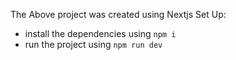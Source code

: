 The Above project was created using Nextjs
Set Up:
- install the dependencies using `npm i`
- run the project using `npm run dev`
